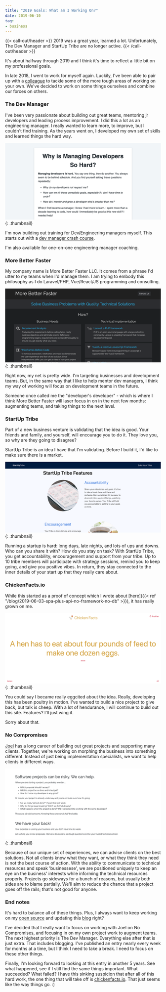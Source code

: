 ```yaml
---
title: "2019 Goals: What am I Working On?"
date: 2019-06-10
tag:
- business
---
```

{{< call-out/header >}}
2019 was a great year, learned a lot. Unfortunately, The Dev Manager and StartUp Tribe are no longer active.
{{< /call-out/header >}}

It's about halfway through 2019 and I think it's time to reflect a little bit on my professional goals.

<!--more-->

In late 2018, I went to work for myself again. Luckily, I've been able to pair up with a [colleague](http://joelclermont.com) to tackle some of the more tough areas of working on your own.  We've decided to work on some things ourselves and combine our forces on others.

### The Dev Manager

I've been very passionate about building out great teams, mentoring jr developers and leading process improvement.  I did this a lot as an engineering manager. I really wanted to learn more, to improve, but I couldn't find training. As the years went on, I developed my own set of skills and learned things the hard way.

[![The Dev Manager](/uploads/2019/thedevmanager.com.png)](https://thedevmanager.com){: .thumbnail}

I'm now building out training for Dev/Engineering managers myself.  This starts out with a [dev manager crash course](https://thedevmanager.com).

I'm also available for one-on-one engineering manager coaching.

### More Better Faster

My company name is More Better Faster LLC.  It comes from a phrase I'd utter to my teams when I'd manage them.  I am trying to embody this philosophy as I do Laravel/PHP, Vue/React/JS programming and consulting.

[![Milwaukee Web Developer](/uploads/2019/morebetterfaster.io.png)](https://morebetterfaster.io){: .thumbnail}

Right now, my net is pretty wide. I'm targeting businesses and development teams.  But, in the same way that I like to help mentor dev managers, I think my way of working will focus on development teams in the future.

Someone once called me the "developer's developer" - which is where I think More Better Faster will laser focus in on in the next few months: augmenting teams, and taking things to the next level.

### StartUp Tribe

Part of a new business venture is validating that the idea is good. Your friends and family, and yourself, will encourage you to do it. They love you, so why are they going to disagree?  

StartUp Tribe is an idea I have that I'm validating. Before I build it, I'd like to make sure there is a market.  

[![StartUp Tribe](/uploads/2019/startuptribe.us.png)](https://startuptribe.us){: .thumbnail}

Running a startup is hard: long days, late nights, and lots of ups and downs.  Who can you share it with? How do you stay on task?  With StartUp Tribe, you get accountability, encouragement and support from your tribe.  Up to 10 tribe members will participate with strategy sessions, remind you to keep going, and give you positive vibes.  In return, they stay connected to the inner details of your start up that they really care about.

### ChickenFacts.io

While this started as a proof of concept which I wrote about [here]({{< ref "/blog/2019-06-03-spa-plus-api-no-framework-no-db" >}}), it has really grown on me.

[![Chicken Facts](/uploads/2019/chickenfacts.io.png)](https://chickenfacts.io){: .thumbnail}

You could say I became really eggcited about the idea.  Really, developing this has been poultry in motion.  I've wanted to build a nice project to give back, but talk is cheep.  With a lot of hendurance, I will continue to build out this site.  Features? I'll just wing it.

Sorry about that.

### No Compromises

[Joel](http://joelclermont.com) has a long career of building out great projects and supporting many clients.  Together, we're working on morphing the business into something different.  Instead of just being implementation specialists, we want to help clients in different ways.

[![No Compromises](/uploads/2019/nocompromises.io.png)](https://nocompromises.io){: .thumbnail}

Because of our unique set of experiences, we can advise clients on the best solutions.  Not all clients know what they want, or what they think they need is not the best course of action.  With the ability to communicate to technical resources and speak 'businessese', we are positioned uniquely to keep an eye on the business' interests while informing the technical resources properly.  Projects go sideways for a bunch of reasons, but usually both sides are to blame partially.  We'll aim to reduce the chance that a project goes off the rails; that's not good for anyone.

### End notes

It's hard to balance all of these things. Plus, I always want to keep working on my [open source](https://aaronsaray.github.io/) and updating this [blog](/blog) right?

I've decided that I really want to focus on working with Joel on No Compromises, and focusing in on my own project work to augment teams.  The next highest priority is The Dev Manager.  Everything else after that is just extra. That includes blogging.  I've published an entry nearly every week for months at a time, but I think I need to take a break.  I need to focus on these other things.

Finally, I'm looking forward to looking at this entry in another 5 years. See what happened, see if I still find the same things important. What succeeded? What failed?  I have this sinking suspicion that after all of this hard work, the one thing that will take off is [chickenfacts.io](https://chickenfacts.io).  That just seems like the way things go. :)
